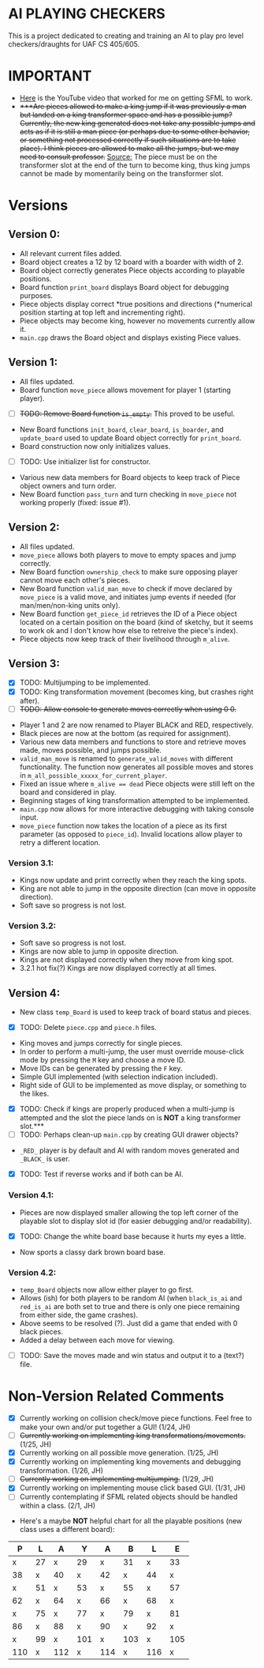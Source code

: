 # AI PLAYING CHECKERS
This is a project dedicated to creating and training an AI to play pro level checkers/draughts for UAF CS 405/605.  
# IMPORTANT  
- [Here](https://www.youtube.com/watch?v=bhrC84zp9X8) is the YouTube video that worked for me on getting SFML to work.
- ~~\*\*\*Are pieces allowed to make a king jump if it was previously a man but landed on a king transformer space and has a possible jump? Currently, the new king generated does not take any possible jumps and acts as if it is still a man piece (or perhaps due to some other behavior, or something not processed correctly if such situations are to take place). I think pieces are allowed to make all the jumps, but we may need to consult professor.~~ [Source:](https://www.itsyourturn.com/t_helptopic2130.html) The piece must be on the transformer slot at the end of the turn to become king, thus king jumps cannot be made by momentarily being on the transformer slot.
# Versions
## Version 0:  
- All relevant current files added.
- Board object creates a 12 by 12 board with a boarder with width of 2.
- Board object correctly generates Piece objects according to playable positions.
- Board function `print_board` displays Board object for debugging purposes.
- Piece objects display correct \*true positions and directions (\*numerical position starting at top left and incrementing right).
- Piece objects may become king, however no movements currently allow it.
- `main.cpp` draws the Board object and displays existing Piece values.  

## Version 1:
- All files updated.
- Board function `move_piece` allows movement for player 1 (starting player).
- [ ] ~~TODO: Remove Board function `is_empty`.~~ This proved to be useful.
- New Board functions `init_board`, `clear_board`, `is_boarder`, and `update_board` used to update Board object correctly for `print_board`.
- Board construction now only initializes values.
- [ ] TODO: Use initializer list for constructor.
- Various new data members for Board objects to keep track of Piece object owners and turn order.
- New Board function `pass_turn` and turn checking in `move_piece` not working properly (fixed: issue #1).  

## Version 2:
- All files updated.
- `move_piece` allows both players to move to empty spaces and jump correctly.
- New Board function `ownership_check` to make sure opposing player cannot move each other's pieces.
- New Board function `valid_man_move` to check if move declared by `move_piece` is a valid move, and initiates jump events if needed (for man/men/non-king units only).
- New Board function `get_piece_id` retrieves the ID of a Piece object located on a certain position on the board (kind of sketchy, but it seems to work ok and I don't know how else to retreive the piece's index).
- Piece objects now keep track of their livelihood through `m_alive`.  

## Version 3:
- [x] TODO: Multijumping to be implemented.
- [x] TODO: King transformation movement (becomes king, but crashes right after).
- [ ] ~~TODO: Allow console to generate moves correctly when using 0 0.~~
- Player 1 and 2 are now renamed to Player BLACK and RED, respectively.
- Black pieces are now at the bottom (as required for assignment).
- Various new data members and functions to store and retrieve moves made, moves possible, and jumps possible.
- `valid_man_move` is renamed to `generate_valid_moves` with different functionality. The function now generates all possible moves and stores in `m_all_possible_xxxxx_for_current_player`.
- Fixed an issue where `m_alive == dead` Piece objects were still left on the board and considered in play.
- Beginning stages of king transformation attempted to be implemented.
- `main.cpp` now allows for more interactive debugging with taking console input.
- `move_piece` function now takes the location of a piece as its first parameter (as opposed to `piece_id`). Invalid locations allow player to retry a different location.
### Version 3.1:
- Kings now update and print correctly when they reach the king spots.
- King are not able to jump in the opposite direction (can move in opposite direction).
- Soft save so progress is not lost.
### Version 3.2:
- Soft save so progress is not lost.
- Kings are now able to jump in opposite direction.
- Kings are not displayed correctly when they move from king spot.
- 3.2.1 hot fix(?) Kings are now displayed correctly at all times.
## Version 4:
- New class `temp_Board` is used to keep track of board status and pieces.
- [x] TODO: Delete `piece.cpp` and `piece.h` files.
- King moves and jumps correctly for single pieces.
- In order to perform a multi-jump, the user must override mouse-click mode by pressing the `M` key and choose a move ID.
- Move IDs can be generated by pressing the `F` key.
- Simple GUI implemented (with selection indication included).
- Right side of GUI to be implemented as move display, or something to the likes.
- [x] TODO: Check if kings are properly produced when a multi-jump is attempted and the slot the piece lands on is **NOT** a king transformer slot.\*\*\*
- [ ] TODO: Perhaps clean-up `main.cpp` by creating GUI drawer objects?
- `_RED_` player is by default and AI with random moves generated and `_BLACK_` is user.
- [x] TODO: Test if reverse works and if both can be AI.
### Version 4.1:
- Pieces are now displayed smaller allowing the top left corner of the playable slot to display slot id (for easier debugging and/or readability).
- [x] TODO: Change the white board base because it hurts my eyes a little.
- Now sports a classy dark brown board base.
### Version 4.2:
- `temp_Board` objects now allow either player to go first.
- Allows (ish) for both players to be random AI (when `black_is_ai` and `red_is_ai` are both set to true and there is only one piece remaining from either side, the game crashes).
- Above seems to be resolved (?). Just did a game that ended with 0 black pieces.
- Added a delay between each move for viewing.
- [ ] TODO: Save the moves made and win status and output it to a (text?) file.
# Non-Version Related Comments
- [x] Currently working on collision check/move piece functions. Feel free to make your own and/or put together a GUI! (1/24, JH)
- [ ] ~~Currently working on implementing king transformations/movements.~~ (1/25, JH)
- [x] Currently working on all possible move generation. (1/25, JH)  
- [x] Currently working on implementing king movements and debugging transformation. (1/26, JH)
- [ ] ~~Currently working on implementing multijumping.~~ (1/29, JH)
- [x] Currently working on implementing mouse click based GUI. (1/31, JH)
- [ ] Currently contemplating if SFML related objects should be handled within a class. (2/1, JH)
- Here's a maybe **NOT** helpful chart for all the playable positions (new class uses a different board):  

|P|L|A|Y|A|B|L|E|
|---|---|---|---|---|---|---|---|  
|x|27|x|29|x|31|x|33|  
|38|x|40|x|42|x|44|x|  
|x|51|x|53|x|55|x|57|  
|62|x|64|x|66|x|68|x|  
|x|75|x|77|x|79|x|81|  
|86|x|88|x|90|x|92|x|  
|x|99|x|101|x|103|x|105|  
|110|x|112|x|114|x|116|x|
